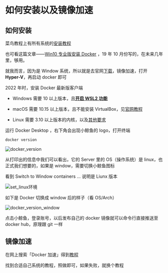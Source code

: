 # 如何安装以及镜像加速

## 如何安装

菜鸟教程上有所有系统的[安装教程](https://www.runoob.com/docker/windows-docker-install.html)

也可看这篇文章——[Win10 专业版安装 Docker](https://zhuanlan.zhihu.com/p/85048683) ，19 年 10 月份写的，在未来几年里，够用。

就我而言，因为是 Window 系统，所以就是去官网[下载](https://download.docker.com)，镜像加速，打开 **Hyper-V**，再启动 docker 即可

2022 年时，安装 Docker 最新版客户端

-   Windows 需要 10 以上版本，且[**开启 WSL2 功能**](https://docs.microsoft.com/zh-cn/windows/wsl/install)

-   macOS 需要 10.15 以上版本，且不能安装 VirtualBox，见[官网教程](https://docs.docker.com/desktop/mac/install/)

-   Linux 需要 3.10 以上版本的内核，以及[其他要求](https://docs.docker.com/engine/install/binaries/)

运行 Docker Desktop ，右下角会出现小鲸鱼的 logo，打开终端

```shell
docker version
```

![docker_version](https://s2.loli.net/2022/05/08/7EiQ9GCRsxpOgjc.png)

从打印出的信息中我们可以看出，它的 Server 里的 OS（操作系统）是 linux，也正式我们想要的，如果是 window，需要切换小鲸鱼图标

看到 Switch to Window containers ... 说明是 Liunx 版本

![set_linux环境](https://s2.loli.net/2022/05/08/hPtfkq4O3LS5lsj.png)

如下是 Docker 切换成 window 后的样子（看 OS/Arch）

![docker_version_window](https://s2.loli.net/2022/05/08/wbTdvSmEsoZaOkQ.png)

点击小鲸鱼，登录账号，以后发布自己的 docker 镜像就可以命令行直接推送至 docker hub，原理跟 git 一样

## 镜像加速

在网上搜索「Docker 加速」得到[教程](https://www.runoob.com/docker/docker-mirror-acceleration.html)

找到合适自己系统的教程，照做即可，如果失败，就换个教程
